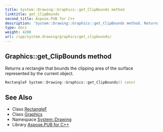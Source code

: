 ```yaml
---
title: System::Drawing::Graphics::get_ClipBounds method
linktitle: get_ClipBounds
second_title: Aspose.PUB for C++
description: 'System::Drawing::Graphics::get_ClipBounds method. Returns a rectangle that bounds the clipping area of the surface represented by the current object in C++.'
type: docs
weight: 4200
url: /cpp/system.drawing/graphics/get_clipbounds/
---
```

## Graphics::get_ClipBounds method


Returns a rectangle that bounds the clipping area of the surface represented by the current object.

```cpp
RectangleF System::Drawing::Graphics::get_ClipBounds() const
```

## See Also

* Class [RectangleF](../../rectanglef/)
* Class [Graphics](../)
* Namespace [System::Drawing](../../)
* Library [Aspose.PUB for C++](../../../)
